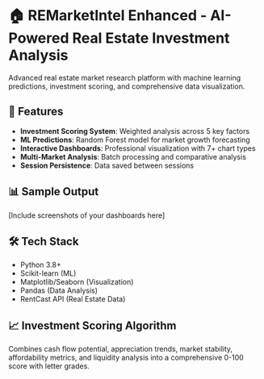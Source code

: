 # 🏠 REMarketIntel Enhanced - AI-Powered Real Estate Investment Analysis

Advanced real estate market research platform with machine learning predictions, investment scoring, and comprehensive data visualization.

## 🚀 Features
- **Investment Scoring System**: Weighted analysis across 5 key factors
- **ML Predictions**: Random Forest model for market growth forecasting  
- **Interactive Dashboards**: Professional visualization with 7+ chart types
- **Multi-Market Analysis**: Batch processing and comparative analysis
- **Session Persistence**: Data saved between sessions

## 📊 Sample Output
[Include screenshots of your dashboards here]

## 🛠️ Tech Stack
- Python 3.8+
- Scikit-learn (ML)
- Matplotlib/Seaborn (Visualization)
- Pandas (Data Analysis)
- RentCast API (Real Estate Data)

## 📈 Investment Scoring Algorithm
Combines cash flow potential, appreciation trends, market stability, affordability metrics, and liquidity analysis into a comprehensive 0-100 score with letter grades.